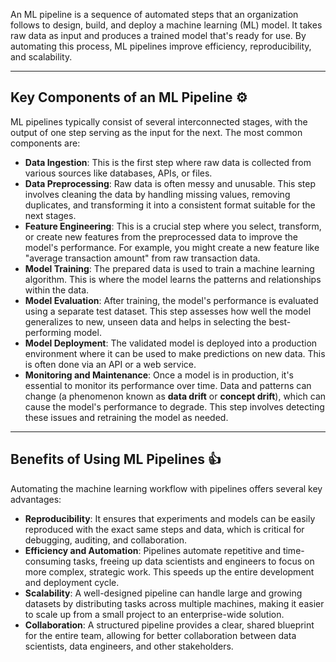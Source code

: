 An ML pipeline is a sequence of automated steps that an organization follows to design, build, and deploy a machine learning (ML) model. It takes raw data as input and produces a trained model that's ready for use. By automating this process, ML pipelines improve efficiency, reproducibility, and scalability.

---

## Key Components of an ML Pipeline ⚙️

ML pipelines typically consist of several interconnected stages, with the output of one step serving as the input for the next. The most common components are:

* **Data Ingestion**: This is the first step where raw data is collected from various sources like databases, APIs, or files.
* **Data Preprocessing**: Raw data is often messy and unusable. This step involves cleaning the data by handling missing values, removing duplicates, and transforming it into a consistent format suitable for the next stages.
* **Feature Engineering**: This is a crucial step where you select, transform, or create new features from the preprocessed data to improve the model's performance. For example, you might create a new feature like "average transaction amount" from raw transaction data.
* **Model Training**: The prepared data is used to train a machine learning algorithm. This is where the model learns the patterns and relationships within the data.
* **Model Evaluation**: After training, the model's performance is evaluated using a separate test dataset. This step assesses how well the model generalizes to new, unseen data and helps in selecting the best-performing model.
* **Model Deployment**: The validated model is deployed into a production environment where it can be used to make predictions on new data. This is often done via an API or a web service.
* **Monitoring and Maintenance**: Once a model is in production, it's essential to monitor its performance over time. Data and patterns can change (a phenomenon known as **data drift** or **concept drift**), which can cause the model's performance to degrade. This step involves detecting these issues and retraining the model as needed.



---

## Benefits of Using ML Pipelines 👍

Automating the machine learning workflow with pipelines offers several key advantages:

* **Reproducibility**: It ensures that experiments and models can be easily reproduced with the exact same steps and data, which is critical for debugging, auditing, and collaboration.
* **Efficiency and Automation**: Pipelines automate repetitive and time-consuming tasks, freeing up data scientists and engineers to focus on more complex, strategic work. This speeds up the entire development and deployment cycle.
* **Scalability**: A well-designed pipeline can handle large and growing datasets by distributing tasks across multiple machines, making it easier to scale up from a small project to an enterprise-wide solution.
* **Collaboration**: A structured pipeline provides a clear, shared blueprint for the entire team, allowing for better collaboration between data scientists, data engineers, and other stakeholders.
